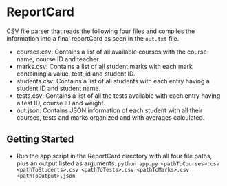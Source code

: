 # ReportCard
CSV file parser that reads the following four files and compiles the information into a final reportCard as seen in the `out.txt` file.
* courses.csv: Contains a list of all available courses with the course name, course ID and teacher.
* marks.csv: Contains a list of all student marks with each mark containing a value, test_id and student ID.
* students.csv: Contains a list of all students with each entry having a student ID and student name.
* tests.csv: Contains a list of all the tests available with each entry having a test ID, course ID and weight.
* out.json: Contains JSON information of each student with all their courses, tests and marks organized and with averages calculated. 

## Getting Started

* Run the app script in the ReportCard directory with all four file paths, plus an output listed as arguments.
`python app.py <pathToCourses>.csv <pathToStudents>.csv <pathToTests>.csv <pathToMarks>.csv <pathToOutput>.json`
